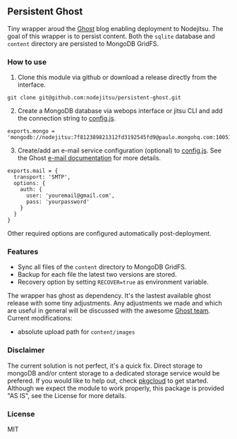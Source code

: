 ## Persistent Ghost

Tiny wrapper aroud the [Ghost] blog enabling deployment to Nodejitsu. The goal
of this wrapper is to persist content. Both the `sqlite` database and `content`
directory are persisted to MongoDB GridFS.

### How to use

1. Clone this module via github or download a release directly from the interface.

```
git clone git@github.com:nodejitsu/persistent-ghost.git
```

2. Create a MongoDB database via webops interface or jitsu CLI and add the
   connection string to [config.js].

```
exports.mongo = 'mongodb://nodejitsu:7f812389821312fd3192545fd9@paulo.mongohq.com:10051/nodejitsudb12938192';
```

3. Create/add an e-mail service configuration (optional) to [config.js]. See the
   Ghost [e-mail documentation][docs] for more details.

```
exports.mail = {
  transport: 'SMTP',
  options: {
    auth: {
      user: 'youremail@gmail.com',
      pass: 'yourpassword'
    }
  }
}
```

Other required options are configured automatically post-deployment.

### Features
- Sync all files of the `content` directory to MongoDB GridFS.
- Backup for each file the latest two versions are stored.
- Recovery option by setting `RECOVER=true` as environment variable.

The wrapper has ghost as dependency. It's the lastest available ghost release
with some tiny adjustments. Any adjustments we made and which are useful in general
will be discussed with the awesome [Ghost team][about]. Current modifications:
- absolute upload path for `content/images`

### Disclaimer
The current solution is not perfect, it's a quick fix. Direct storage to mongoDB
and/or cntent storage to a dedicated storage service would be prefered. If you
would like to help out, check [pkgcloud] to get started. Although we expect the
module to work properly, this package is provided "AS IS", see the License for
more details.

### License

MIT

[pkgcloud]: https://github.com/nodejitsu/pkgcloud
[Ghost]: https://ghost.org/
[docs]: http://docs.ghost.org/mail/
[config.js]: https://github.com/nodejitsu/persistent-ghost/blob/master/config.js
[about]: https://ghost.org/about/
